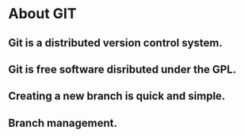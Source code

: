 # About GIT
## Git is a distributed version control system.
## Git is free software disributed under the GPL.
## Creating a new branch is quick and simple.
## Branch management.
